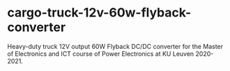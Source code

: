 # cargo-truck-12v-60w-flyback-converter
Heavy-duty truck 12V output 60W Flyback DC/DC converter for the Master of Electronics and ICT course of Power Electronics at KU Leuven 2020-2021.
